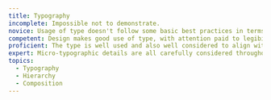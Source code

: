 ```yaml
---
title: Typography
incomplete: Impossible not to demonstrate.
novice: Usage of type doesn't follow some basic best practices in terms of legibility, hierarchy, contrast, size, line length, line spacing, padding, etc. Font choice could be improved either for legibility, consistency, or branding reasons.
competent: Design makes good use of type, with attention paid to legibility, hierarchy, contrast, sizing, and spacing. However, the font choices are "safe" in some way—it's not clear that bolder choices and combinations were considered to find a typographic voice that works with the product.
proficient: The type is well used and also well considered to align with the brand voice of the product while maintaining clear usability. Multiple typographic styles have been tried until an appropriate combination has been found with a good "fit" to the design.
expert: Micro-typographic details are all carefully considered throughout. Attention is paid to treatment of proper punctuation marks, alignment is adjusted for tabular information, text grades are considered for "knocked out" text, alignments are optically correctly, fallback fonts are considered for web use, language support is considered as needed, etc.
topics:
  - Typography
  - Hierarchy
  - Composition
---
```

